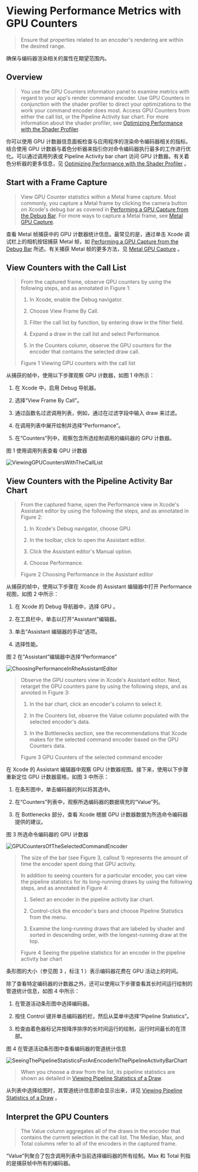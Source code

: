 #  Viewing Performance Metrics with GPU Counters

> Ensure that properties related to an encoder's rendering are within the desired range.

确保与编码器渲染相关的属性在期望范围内。

## Overview

> You use the GPU Counters information panel to examine metrics with regard to your app's render command encoder. Use GPU Counters in conjunction with the shader profiler to direct your optimizations to the work your command encoder does most. Access GPU Counters from either the call list, or the Pipeline Activity bar chart. For more information about the shader profiler, see [Optimizing Performance with the Shader Profiler](https://developer.apple.com/documentation/metal/gpu_functions_libraries/optimizing_performance_with_the_shader_profiler?language=objc).

你可以使用 GPU 计数器信息面板检查与应用程序的渲染命令编码器相关的指标。结合使用 GPU 计数器与着色分析器来指引你对命令编码器执行最多的工作进行优化。可以通过调用列表或 Pipeline Activity bar chart 访问 GPU 计数器。有关着色分析器的更多信息，见 [Optimizing Performance with the Shader Profiler](https://developer.apple.com/documentation/metal/gpu_functions_libraries/optimizing_performance_with_the_shader_profiler?language=objc) 。

## Start with a Frame Capture

> View GPU Counter statistics within a Metal frame capture. Most commonly, you capture a Metal frame by clicking the camera button on Xcode's debug bar as covered in [Performing a GPU Capture from the Debug Bar](https://developer.apple.com/documentation/metal/tools_profiling_and_debugging/metal_gpu_capture/performing_a_gpu_capture_from_the_debug_bar?language=objc). For more ways to capture a Metal frame, see [Metal GPU Capture](https://developer.apple.com/documentation/metal/tools_profiling_and_debugging/metal_gpu_capture?language=objc).

查看 Metal 帧捕获中的 GPU 计数器统计信息。最常见的是，通过单击 Xcode 调试栏上的相机按钮捕获 Metal 帧，如 [Performing a GPU Capture from the Debug Bar](https://developer.apple.com/documentation/metal/tools_profiling_and_debugging/metal_gpu_capture/performing_a_gpu_capture_from_the_debug_bar?language=objc) 所述。有关捕获 Metal 帧的更多方法，见 [Metal GPU Capture](https://developer.apple.com/documentation/metal/tools_profiling_and_debugging/metal_gpu_capture?language=objc) 。

## View Counters with the Call List

> From the captured frame, observe GPU counters by using the following steps, and as annotated in Figure 1:
>
> 1. In Xcode, enable the Debug navigator.
>
> 2. Choose View Frame By Call.
>
> 3. Filter the call list by function, by entering draw in the filter field.
>
> 4. Expand a draw in the call list and select Performance.
>
> 5. In the Counters column, observe the GPU counters for the encoder that contains the selected draw call.
>
> Figure 1 Viewing GPU counters with the call list

从捕获的帧中，使用以下步骤观察 GPU 计数器，如图 1 中所示：

1. 在 Xcode 中，启用 Debug 导航器。

2. 选择“View Frame By Call”。

3. 通过函数名过滤调用列表，例如，通过在过滤字段中输入 draw 来过滤。

4. 在调用列表中展开绘制并选择“Performance”。

5. 在“Counters”列中，观察包含所选绘制调用的编码器的 GPU 计数器。

图 1 使用调用列表查看 GPU 计数器

![ViewingGPUCountersWithTheCallList](../../../resource/Metal/Markdown/ViewingGPUCountersWithTheCallList.png)

## View Counters with the Pipeline Activity Bar Chart

> From the captured frame, open the Performance view in Xcode's Assistant editor by using the following the steps, and as annotated in Figure 2:
>
> 1. In Xcode's Debug navigator, choose GPU.
>
> 2. In the toolbar, click to open the Assistant editor.
>
> 3. Click the Assistant editor's Manual option.
>
> 4. Choose Performance.
>
> Figure 2 Choosing Performance in the Assistant editor

从捕获的帧中，使用以下步骤在 Xcode 的 Assistant 编辑器中打开 Performance 视图，如图 2 中所示：

1. 在 Xcode 的 Debug 导航器中，选择 GPU 。

2. 在工具栏中，单击以打开“Assistant”编辑器。

3. 单击“Assistant 编辑器的手动”选项。

4. 选择性能。

图 2 在“Assistant”编辑器中选择“Performance”

![ChoosingPerformanceInRheAssistantEditor](../../../resource/Metal/Markdown/ChoosingPerformanceInRheAssistantEditor.png)

> Observe the GPU counters view in Xcode's Assistant editor. Next, retarget the GPU counters pane by using the following steps, and as annoted in Figure 3:
>
> 1. In the bar chart, click an encoder's column to select it.
>
> 2. In the Counters list, observe the Value column populated with the selected encoder's data.
>
> 3. In the Bottlenecks section, see the recommendations that Xcode makes for the selected command encoder based on the GPU Counters data.
>
> Figure 3 GPU Counters of the selected command encoder

在 Xcode 的 Assistant 编辑器中观察 GPU 计数器视图。接下来，使用以下步骤重新定位 GPU 计数器窗格，如图 3 中所示：

1. 在条形图中，单击编码器的列以将其选中。

2. 在“Counters”列表中，观察所选编码器的数据填充的“Value”列。

3. 在 Bottlenecks 部分，查看 Xcode 根据 GPU 计数器数据为所选命令编码器提供的建议。

图 3 所选命令编码器的 GPU 计数器

![GPUCountersOfTheSelectedCommandEncoder](../../../resource/Metal/Markdown/GPUCountersOfTheSelectedCommandEncoder.png)

> The size of the bar (see Figure 3, callout 1) represents the amount of time the encoder spent doing that GPU activity.
>
> In addition to seeing counters for a particular encoder, you can view the pipeline statistics for its long-running draws by using the following steps, and as annotated in Figure 4:
>
> 1. Select an encoder in the pipeline activity bar chart.
>
> 2. Control-click the encoder's bars and choose Pipeline Statistics from the menu.
>
> 3. Examine the long-running draws that are labeled by shader and sorted in descending order, with the longest-running draw at the top.
>
> Figure 4 Seeing the pipeline statistics for an encoder in the pipeline activity bar chart

条形图的大小（参见图 3 ，标注 1 ）表示编码器花费在 GPU 活动上的时间。

除了查看特定编码器的计数器之外，还可以使用以下步骤查看其长时间运行绘制的管道统计信息，如图 4 中所示：

1. 在管道活动条形图中选择编码器。

2. 按住 Control 键并单击编码器的栏，然后从菜单中选择“Pipeline Statistics”。

3. 检查由着色器标记并按降序排序的长时间运行的绘制，运行时间最长的在顶部。

图 4 在管道活动条形图中查看编码器的管道统计信息

![SeeingThePipelineStatisticsForAnEncoderInThePipelineActivityBarChart](../../../resource/Metal/Markdown/SeeingThePipelineStatisticsForAnEncoderInThePipelineActivityBarChart.png)

> When you choose a draw from the list, its pipeline statistics are shown as detailed in [Viewing Pipeline Statistics of a Draw](https://developer.apple.com/documentation/metal/render_pipeline/viewing_pipeline_statistics_of_a_draw?language=objc).

从列表中选择绘图时，其管道统计信息即会显示出来，详见 [Viewing Pipeline Statistics of a Draw](https://developer.apple.com/documentation/metal/render_pipeline/viewing_pipeline_statistics_of_a_draw?language=objc) 。

## Interpret the GPU Counters

> The Value column aggregates all of the draws in the encoder that contains the current selection in the call list. The Median, Max, and Total columns refer to all of the encoders in the captured frame.

“Value”列聚合了包含调用列表中当前选择编码器的所有绘制。Max 和 Total 列指的是捕获帧中所有的编码器。
